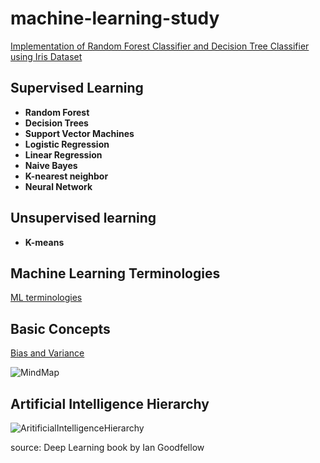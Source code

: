 # machine-learning-study

[Implementation of Random Forest Classifier and Decision Tree Classifier using Iris Dataset](https://github.com/rameshjesswani/machine-learning-study/blob/master/randomForestAndDecisionTree/RandomForestAndDecisionTreeOnIrisDataSet.ipynb)


## Supervised Learning
* **Random Forest** 
* **Decision Trees**
* **Support Vector Machines**
* **Logistic Regression**
* **Linear Regression**
* **Naive Bayes**
* **K-nearest neighbor** 
* **Neural Network**

## Unsupervised learning
* **K-means**

## Machine Learning Terminologies
[ML terminologies](https://github.com/rameshjesswani/machine-learning-study/wiki/Machine-Learning-Terminologies)

## Basic Concepts

[Bias and Variance](https://github.com/rameshjesswani/machine-learning-study/wiki/Bias-and-Variance-Tradeoff)


![MindMap](https://github.com/rameshjesswani/machine-learning-study/blob/master/MindMapML.jpg)

## Artificial Intelligence Hierarchy

![AritificialIntelligenceHierarchy](https://github.com/rameshjesswani/machine-learning-study/blob/master/AI_categories.jpg)

source: Deep Learning book by Ian Goodfellow
